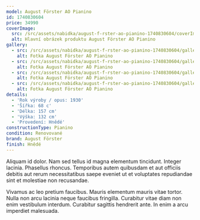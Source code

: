```yaml
---
model: August Förster AO Pianino
id: 1740830604
price: 34990
coverImage:
  src: /src/assets/nabidka/august-f-rster-ao-pianino-1740830604/coverImage/src.jpg
  alt: Hlavní obrázek produktu August Förster AO Pianino
gallery:
  - src: /src/assets/nabidka/august-f-rster-ao-pianino-1740830604/gallery/0/src.jpg
    alt: Fotka August Förster AO Pianino
  - src: /src/assets/nabidka/august-f-rster-ao-pianino-1740830604/gallery/1/src.jpg
    alt: Fotka August Förster AO Pianino
  - src: /src/assets/nabidka/august-f-rster-ao-pianino-1740830604/gallery/2/src.jpg
    alt: Fotka August Förster AO Pianino
  - src: /src/assets/nabidka/august-f-rster-ao-pianino-1740830604/gallery/3/src.jpg
    alt: Fotka August Förster AO Pianino
details:
  - 'Rok výroby / opus: 1930'
  - 'Šířka: 68 c'
  - 'Délka: 157 cm'
  - 'Výška: 132 cm'
  - 'Provedení: Hnědé'
constructionType: Pianino
condition: Renovované
brand: August Förster
finish: Hnědé
---
```

Aliquam id dolor. Nam sed tellus id magna elementum tincidunt. Integer lacinia. Phasellus rhoncus. Temporibus autem quibusdam et aut officiis debitis aut rerum necessitatibus saepe eveniet ut et voluptates repudiandae sint et molestiae non recusandae.

Vivamus ac leo pretium faucibus. Mauris elementum mauris vitae tortor. Nulla non arcu lacinia neque faucibus fringilla. Curabitur vitae diam non enim vestibulum interdum. Curabitur sagittis hendrerit ante. In enim a arcu imperdiet malesuada.
